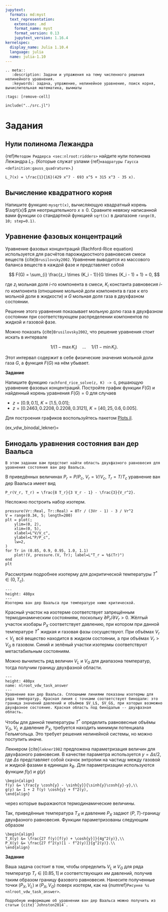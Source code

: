 ```yaml
---
jupytext:
  formats: md:myst
  text_representation:
    extension: .md
    format_name: myst
    format_version: 0.13
    jupytext_version: 1.16.4
kernelspec:
  display_name: Julia 1.10.4
  language: julia
  name: julia-1.10
---
```


```{eval-rst}
.. meta::
   :description: Задачи и упражения на тему численного решения нелинейного уравнения.
   :keywords: задача, упражение, нелинейное уравнение, поиск корня, вычислительная математика, вычматы
```

```{code-cell}
:tags: [remove-cell]

include("../src.jl")
```

# Задания

## Нули полинома Лежандра

{ref}`Методом Риддерса <sec:nlroot:ridders>` найдите нули полинома Лежандра $L_7$.
(Которые служат узлами {ref}`квадратуры Гаусса <definition:gauss_quadrature>`.)

```{math}
L_7(x) = \frac{1}{16}(429 x^7 - 693 x^5 + 315 x^3 - 35 x).
```

## Вычисление квадратного корня

Напишите функцию `mysqrt(x)`, вычисляющую квадратный корень $\sqrt{x}$ для неотрицательного $x \ge 0$.
Сравните невязку написанной вами функции со стандартной функцией `sqrt(x)` в диапазоне `range(0, 10; step=0.1)`.

## Уравнение фазовых концентраций

Уравнение фазовых концентраций (Rachford-Rice equation) используется для расчётов парожидкостного равновесия смеси веществ {cite}`Brusilovsky2002`. Уравнение выводится из массового баланса веществ в каждой фазе и представляет собой

$$
F(G) = \sum_{i} \frac{z_i \times (K_i - 1)}{G \times (K_i - 1) + 1} = 0,
$$

где $z_i$ мольная доля $i$-го компонента в смеси, $K_i$ константа равновесия $i$-го компонента (отношение мольной доли компонента в газе к его мольной доли в жидкости) и $G$ мольная доля газа в двухфазном состоянии.

Решение этого уравнения показывает мольную долю газа в двухфазном состоянии при соответствующем распределении компонентов по жидкой и газовой фазе.

Можно показать {cite}`Brusilovsky2002`, что решение уравнения стоит искать в интервале

$$
1 / (1 - \max K_i) \quad \ldots \quad 1 / (1 - \min K_i).
$$

Этот интервал содержит в себе физические значения 
мольной доли газа $G$, а функция $F(G)$ на нём убывает.

**Задание**

Напишите функцию `rachford_rice_solve(z, K) -> G`, решающую уравнение фазовых концентраций.
Постройте график функции $F(G)$ и найденный корень уравнения $F(G) = 0$ для случаев

- $z = [0.9, 0.1]$, $K = [1.5, 0.01]$;
- $z = [0.2463, 0.2208, 0.2208, 0.3121]$, $K = [40, 25, 0.6, 0.005]$.

Для построения графиков воспользуйтесь пакетом [Plots.jl](https://docs.juliaplots.org/stable/).


(ex_vdw_binodal_lekner)=
## Бинодаль уравнения состояния ван дер Ваальса

```{note}
В этом задании вам предстоит найти область двухфазного равновесия для уравнения состояния ван дер Ваальса.
```

В приведённых величинах $P_r = P / P_c$, $V_r = V / V_c$, $T_r = T / T_c$ уравнение ван дер Ваальса имеет вид

```{math}
P_r(V_r, T_r) = \frac{8 T_r}{3 V_r - 1} - \frac{3}{V_r^2}.
```

Несложно построить набор изотерм.

```{code-cell}
pressure(Vr::Real, Tr::Real) = 8Tr / (3Vr - 1) - 3 / Vr^2
V = range(0.34, 5; length=200)
plt = plot(;
    ylim=(0, 2),
    xlim=(0, 5),
    xlabel=L"V/V_c",
    ylabel=L"P/P_c",
    lw=2,
)
for Tr in (0.85, 0.9, 0.95, 1.0, 1.1)
    plot!(V, pressure.(V, Tr); label=L"T_r = %$(Tr)")
end
plt
```

Рассмотрим подробнее изотерму для докритической температуры $T^* \in (0, T_c)$.

```{figure} vdw_isotherm.png
---
height: 480px
---
Изотерма ван дер Ваальса при температуре ниже критической.
```

Красный участок на изотерме соответствует запрещённым термодинамическим состояниям, поскольку $\partial P_r / \partial V_r > 0$. Жёлтый участок изобары $P_X$ соответствует давлению, при котором при данной температуре $T^*$ жидкая и газовая фазы сосуществуют. При объёмах $V_r < V_L$ всё вещество находится в жидком состоянии, а при объёмах $V_r > V_G$ в газовом. Синий и зелёный участки изотермы соответствуют метастабильным состояниям.

Можно вычилисть ряд величин $V_L$ и $V_G$ для диапазона температур, тогда получим границу двухфазной области.


```{figure} vdw_task_answer.svg
---
height: 480px
name: nlroot_vdw_task_answer
---
Уравнение ван дер Ваальса. Сплошными линиями показаны изотермы для ряда температур. Красная линия с точками соответствует бинодали: это граница значений давлений и объёмов $V_L$, $V_G$, при которых возможно двухфазное состояние. Красная область под бинодалью -- двухфазная область.
```

Чтобы для данной температуры $T^*$ определить равновесные объёмы $V_G$, $V_L$ и давление $P_X$, требуется находить минимум потенциала Гельмгольца. Это требует решения нелинейной системы, но можно поступить иначе.

Лекнером {cite}`lekner1982` предложена параметризация величин для двухфазного равновесия. В качестве параметра используется $y = \Delta s / 2$, где $\Delta s$ представляет собой скачок энтропии на частицу между газовой и жидкой фазами в единицах $k_B$. Для параметризации используются функции $f(y)$ и $g(y)$

```{math}
\begin{align}
f(y) &= \frac{y \cosh{y} - \sinh{y}}{\sinh{y}\cosh{y}-y},\\
g(y) &= 1 + 2 f(y) \cosh{y} + f^2(y),
\end{align}
```

через которые выражаются термодинамические величины.

Так, приведённые температура $T_X$ и давление $P_X$ задают $(P, T)$-границу двухфазного равновесия. Функции параметризованы следующим образом

```{math}
\begin{align}
T_X(y) &= \frac{27 f(y)[f(y) + \cosh{y}]}{4g^2(y)},\\
P_X(y) &= \frac{27 f^2(y)[1 - f^2(y)]}{g^2(y)}.\\
\end{align}
```

**Задание**

Ваша задача состоит в том, чтобы определить $V_L$ и $V_G$ для ряда температур $T_r \in [0.85, 1]$ и соответствующих им давлений, получив таким образом границу фазового равновесия. Нанесите полученные точки $(P_X, V_L)$ и $(P_X, V_G)$ поверх изотерм, как на {numref}`Рисунке %s <nlroot_vdw_task_answer>`.

```{tip}
Подробную информацию об уравнении ван дер Ваальса можно получить из статьи {cite}`Johnston2014`.
```
